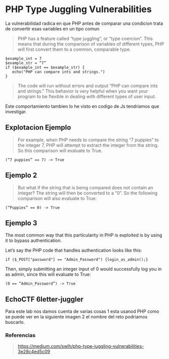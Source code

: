 






# PHP Type Juggling Vulnerabilities


La vulnerabilidad radica en que PHP antes de comparar una condicion trata de convertir esas variables en un tipo comun

> PHP has a feature called “type juggling”, or “type coercion”. This means that during the comparison 
of variables of different types, PHP will first convert them to a common, comparable type.


```
$example_int = 7
$example_str = “7”
if ($example_int == $example_str) {
   echo("PHP can compare ints and strings.")
}

```

> The code will run without errors and output “PHP can compare ints and strings.” 
This behavior is very helpful when you want your program to be flexible in dealing with different types of user input.

Este comportamiento tambien lo he visto en codigo de Js tendriamos que investigar.


## Explotacion Ejemplo


> For example, when PHP needs to compare the string “7 puppies” to the integer 7,
PHP will attempt to extract the integer from the string. So this comparison will evaluate to True.


```
(“7 puppies” == 7) -> True
```

## Ejemplo 2 

> But what if the string that is being compared does not contain an integer? 
The string will then be converted to a “0”. So the following comparison will also evaluate to True:

```
(“Puppies” == 0) -> True

```

## Ejemplo 3

The most common way that this particularity in PHP is exploited is by using it to bypass authentication.

Let’s say the PHP code that handles authentication looks like this:


```
if ($_POST["password"] == "Admin_Password") {login_as_admin();}
```

Then, simply submitting an integer input of 0 would successfully log you in as admin, since this will evaluate to True:

```
(0 == “Admin_Password”) -> True
```



## EchoCTF  6letter-juggler

Para este lab nos damos cuenta de varias cosas 1 esta usanod PHP como se puede ver en la siguiente imagen 2 el nombre del reto podriamos buscarlo.








### Referencias

> https://medium.com/swlh/php-type-juggling-vulnerabilities-3e28c4ed5c09
